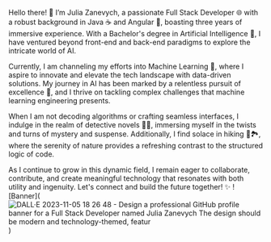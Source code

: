 Hello there! 👋 I’m Julia Zanevych, a passionate Full Stack Developer 🌐 with a robust background in Java ☕️ and Angular 🔺, boasting three years of immersive experience. With a Bachelor's degree in Artificial Intelligence 🤖, I have ventured beyond front-end and back-end paradigms to explore the intricate world of AI.

Currently, I am channeling my efforts into Machine Learning 🧠, where I aspire to innovate and elevate the tech landscape with data-driven solutions. My journey in AI has been marked by a relentless pursuit of excellence 🚀, and I thrive on tackling complex challenges that machine learning engineering presents.

When I am not decoding algorithms or crafting seamless interfaces, I indulge in the realm of detective novels 🕵️‍♀️, immersing myself in the twists and turns of mystery and suspense. Additionally, I find solace in hiking 🥾🏞️, where the serenity of nature provides a refreshing contrast to the structured logic of code.

As I continue to grow in this dynamic field, I remain eager to collaborate, contribute, and create meaningful technology that resonates with both utility and ingenuity. Let's connect and build the future together! ✨
![Banner](![DALL·E 2023-11-05 18 26 48 - Design a professional GitHub profile banner for a Full Stack Developer named Julia Zanevych  The design should be modern and technology-themed, featur](https://github.com/JuliaZanevych/JuliaZanevych/assets/90958528/9f71c7ce-8a5a-400e-b814-9003f5fac9c6)
)
